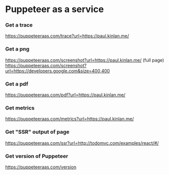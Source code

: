 Puppeteer as a service
======================

### Get a trace
https://puppeteeraas.com/trace?url=https://paul.kinlan.me/

### Get a png
https://puppeteeraas.com/screenshot?url=https://paul.kinlan.me/ (full page)
https://puppeteeraas.com/screenshot?url=https://developers.google.com&size=400,400

### Get a pdf
https://puppeteeraas.com/pdf?url=https://paul.kinlan.me/

### Get metrics
https://puppeteeraas.com/metrics?url=https://paul.kinlan.me/

### Get "SSR" output of page
https://puppeteeraas.com/ssr?url=http://todomvc.com/examples/react/#/

### Get version of Puppeteer
https://puppeteeraas.com/version
